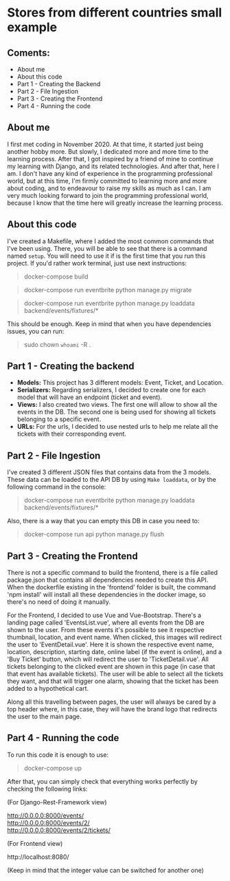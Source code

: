 Stores from different countries small example
=========================================================

## Coments:

* About me
* About this code
* Part 1 - Creating the Backend
* Part 2 - File Ingestion
* Part 3 - Creating the Frontend
* Part 4 - Running the code


## About me

I first met coding in November 2020. At that time, it started just being another hobby more. But slowly, I dedicated more and more time to the learning process. After that, I got inspired by a friend of mine to continue my learning with Django, and its related technologies. 
And after that, here I am. I don't have any kind of experience in the programming professional world, but at this time, I'm firmly committed to learning more and more about coding, and to endeavour to raise my skills as much as I can. I am very much looking forward to join the programming professional world, because I know that the time here will greatly increase the learning process. 


## About this code

I've created a Makefile, where I added the most common commands that I've been using. There, you will be able to see that there is a command named `setup`. You will need to use it if is the first time that you run this project.
If you'd rather work terminal, just use next instructions:

> docker-compose build

> docker-compose run eventbrite python manage.py migrate

> docker-compose run eventbrite python manage.py loaddata backend/events/fixtures/*


This should be enough. Keep in mind that when you have dependencies issues, you can run: 
> sudo chown `whoami` -R .


## Part 1 - Creating the backend

* **Models:** This project has 3 different models: Event, Ticket, and Location.
* **Serializers:** Regarding serializers, I decided to create one for each model that will have an endpoint (ticket and event).
* **Views:** I also created two views. The first one will allow to show all the events in the DB. The second one is being used for showing all tickets belonging to a specific event.
* **URLs:** For the urls, I decided to use nested urls to help me relate all the tickets with their corresponding event.


## Part 2 - File Ingestion

 I've created 3 different JSON files that contains data from the 3 models. These data can be loaded to the API DB by using `Make loaddata`, or by the following command in the console:
> docker-compose run eventbrite python manage.py loaddata backend/events/fixtures/*

Also, there is a way that you can empty this DB in case you need to:
> docker-compose run api python manage.py flush



## Part 3 - Creating the Frontend

There is not a specific command to build the frontend, there is a file called package.json that contains all dependencies 
needed to create this API. When the dockerfile existing in the 'frontend' folder is built, the command 'npm install' will 
install all these dependencies in the docker image, so there's no need of doing it manually. 

For the Frontend, I decided to use Vue and Vue-Bootstrap. There's a landing page called 'EventsList.vue', where all events 
from the DB are shown to the user. From these events it's possible to see it respective thumbnail, location, and event name. When clicked, 
this images will redirect the user to 'EventDetail.vue'. Here it is shown the respective event name, location, description,
starting date, online label (if the event is online), and a 'Buy Ticket' button, which will redirect the user to 'TicketDetail.vue'. 
All tickets belonging to the clicked event are shown in this page (in case that that event has available tickets). The user 
will be able to select all the tickets they want, and that will trigger one alarm, showing that the ticket has been added 
to a hypothetical cart.

Along all this travelling between pages, the user will always be cared by a top header where, in this case, they will have 
the brand logo that redirects the user to the main page.


## Part 4 - Running the code
To run this code it is enough to use:
> docker-compose up

After that, you can simply check that everything works perfectly by checking the following links:

(For Django-Rest-Framework view)

http://0.0.0.0:8000/events/  
http://0.0.0.0:8000/events/2/  
http://0.0.0.0:8000/events/2/tickets/  



(For Frontend view)

http://localhost:8080/


(Keep in mind that the integer value can be switched for another one)